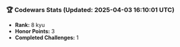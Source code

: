 ### 🏆 Codewars Stats (Updated: 2025-04-03 16:10:01 UTC)

- **Rank:** 8 kyu
- **Honor Points:** 3
- **Completed Challenges:** 1
